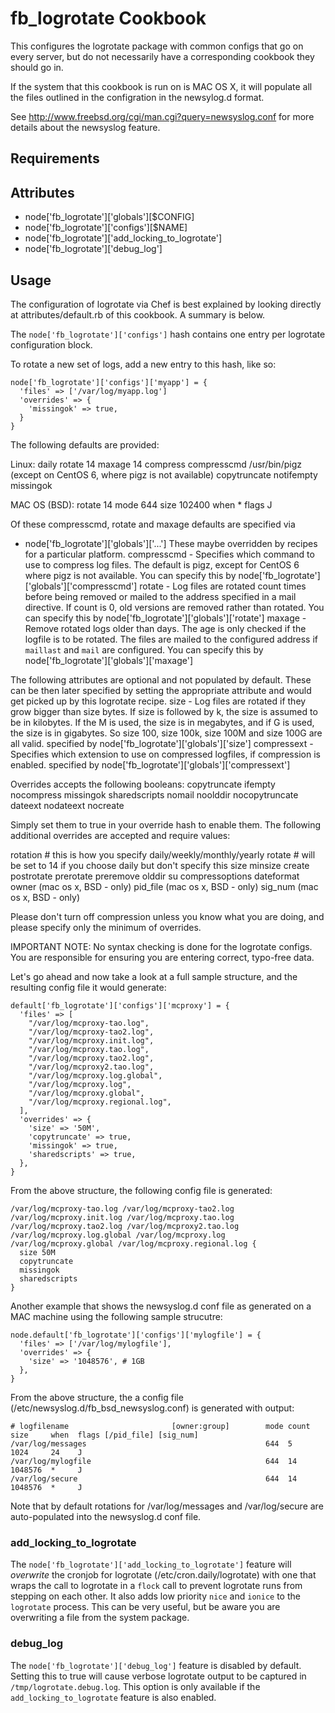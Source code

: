 fb_logrotate Cookbook
====================
This configures the logrotate package with common configs that go on
every server, but do not necessarily have a corresponding cookbook
they should go in.

If the system that this cookbook is run on is MAC OS X, it will populate all
the files outlined in the configration in the newsylog.d format.

See http://www.freebsd.org/cgi/man.cgi?query=newsyslog.conf
for more details about the newsyslog feature.

Requirements
------------

Attributes
----------
* node['fb_logrotate']['globals'][$CONFIG]
* node['fb_logrotate']['configs'][$NAME]
* node['fb_logrotate']['add_locking_to_logrotate']
* node['fb_logrotate']['debug_log']

Usage
-----
The configuration of logrotate via Chef is best explained by looking
directly at attributes/default.rb of this cookbook. A summary is below.

The `node['fb_logrotate']['configs']` hash contains one entry
per logrotate configuration block.

To rotate a new set of logs, add a new entry to this hash, like so:

    node['fb_logrotate']['configs']['myapp'] = {
      'files' => ['/var/log/myapp.log']
      'overrides' => {
        'missingok' => true,
      }
    }


The following defaults are provided:

Linux:
  daily
  rotate 14
  maxage 14
  compress
  compresscmd /usr/bin/pigz (except on CentOS 6, where pigz is not available)
  copytruncate
  notifempty
  missingok

MAC OS (BSD):
  rotate 14
  mode 644
  size 102400
  when *
  flags J

Of these compresscmd, rotate and maxage defaults are specified via
* node['fb_logrotate']['globals']['...']
These maybe overridden by recipes for a particular platform.
  compresscmd - Specifies which command to use to compress log files.
                The default is pigz, except for CentOS 6 where pigz
                is not available. You can specify this by
                node['fb_logrotate']['globals']['compresscmd']
  rotate - Log files are rotated count times before being removed or mailed
           to the address specified in a mail directive. If count is 0,
           old versions are removed rather than rotated. You can specify
           this by node['fb_logrotate']['globals']['rotate']
  maxage - Remove rotated logs older than <count> days. The age is only
           checked if the logfile is to be rotated. The files are mailed to
           the configured address if `maillast` and `mail` are configured.
           You can specify this by node['fb_logrotate']['globals']['maxage']


The following attributes are optional and not populated by default.
These can be then later specified by setting the appropriate attribute
and would get picked up by this logrotate recipe.
  size - Log files are rotated if they grow bigger than size bytes. 
         If size is followed by k, the size is assumed to be in kilobytes.
         If the M is used, the size is in megabytes, and if G is used,
         the size is in gigabytes. So size 100, size 100k, size 100M
         and size 100G are all valid.
         specified by node['fb_logrotate']['globals']['size']
  compressext - Specifies which extension to use on compressed logfiles,
                if compression is enabled.
                specified by node['fb_logrotate']['globals']['compressext']

Overrides accepts the following booleans:
  copytruncate
  ifempty
  nocompress
  missingok
  sharedscripts
  nomail
  noolddir
  nocopytruncate
  dateext
  nodateext
  nocreate

Simply set them to true in your override hash to enable them. The following
additional overrides are accepted and require values:

  rotation     # this is how you specify daily/weekly/monthly/yearly
  rotate       # will be set to 14 if you choose daily but don't specify this
  size
  minsize
  create
  postrotate
  prerotate
  preremove
  olddir
  su
  compressoptions
  dateformat
  owner (mac os x, BSD - only)
  pid_file (mac os x, BSD - only)
  sig_num (mac os x, BSD - only)

Please don't turn off compression unless you know what you are doing, and
please specify only the minimum of overrides.

IMPORTANT NOTE: No syntax checking is done for the logrotate configs.
You are responsible for ensuring you are entering correct, typo-free
data.

Let's go ahead and now take a look at a full sample structure, and
the resulting config file it would generate:

    default['fb_logrotate']['configs']['mcproxy'] = {
      'files' => [
        "/var/log/mcproxy-tao.log",
        "/var/log/mcproxy-tao2.log",
        "/var/log/mcproxy.init.log",
        "/var/log/mcproxy.tao.log",
        "/var/log/mcproxy.tao2.log",
        "/var/log/mcproxy2.tao.log",
        "/var/log/mcproxy.log.global",
        "/var/log/mcproxy.log",
        "/var/log/mcproxy.global",
        "/var/log/mcproxy.regional.log",
      ],
      'overrides' => {
        'size' => '50M',
        'copytruncate' => true,
        'missingok' => true,
        'sharedscripts' => true,
      },
    }

From the above structure, the following config file is generated:

    /var/log/mcproxy-tao.log /var/log/mcproxy-tao2.log /var/log/mcproxy.init.log /var/log/mcproxy.tao.log /var/log/mcproxy.tao2.log /var/log/mcproxy2.tao.log /var/log/mcproxy.log.global /var/log/mcproxy.log /var/log/mcproxy.global /var/log/mcproxy.regional.log {
      size 50M
      copytruncate
      missingok
      sharedscripts
    }

Another example that shows the newsyslog.d conf file as generated on a MAC
machine using the following sample strucutre:

    node.default['fb_logrotate']['configs']['mylogfile'] = {
      'files' => ['/var/log/mylogfile'],
      'overrides' => {
        'size' => '1048576', # 1GB
      },
    }

From the above structure, the a config file
(/etc/newsyslog.d/fb_bsd_newsyslog.conf) is generated with output:

```
# logfilename                       [owner:group]        mode count size     when  flags [/pid_file] [sig_num]
/var/log/messages                                        644  5     1024     24    J
/var/log/mylogfile                                       644  14    1048576  *     J
/var/log/secure                                          644  14    1048576  *     J
```

Note that by default rotations for /var/log/messages and /var/log/secure
are auto-populated into the newsyslog.d conf file.

### add_locking_to_logrotate
The `node['fb_logrotate']['add_locking_to_logrotate']` feature will *overwrite*
the cronjob for logrotate (/etc/cron.daily/logrotate) with one that wraps the
call to logrotate in a `flock` call to prevent logrotate runs from stepping on
each other. It also adds low priority `nice` and `ionice` to the
`logrotate` process. This can be very useful, but be aware you are
overwriting a file from the system package.

### debug_log
The `node['fb_logrotate']['debug_log']` feature is disabled by default. Setting
this to true will cause verbose logrotate output to be captured in
`/tmp/logrotate.debug.log`. This option is only available if
the `add_locking_to_logrotate` feature is also enabled.
